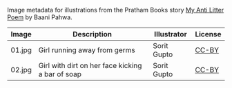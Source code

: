 Image metadata for illustrations from the Pratham Books story [My Anti Litter Poem](https://storyweaver.org.in/stories/1922-my-anti-litter-poem) by Baani Pahwa.

Image | Description | Illustrator | License
----- | ----------- | ----------- | -------
01.jpg | Girl running away from germs | Sorit Gupto | [CC-BY](https://creativecommons.org/licenses/by/4.0/)
02.jpg | Girl with dirt on her face kicking a bar of soap | Sorit Gupto | [CC-BY](https://creativecommons.org/licenses/by/4.0/)
